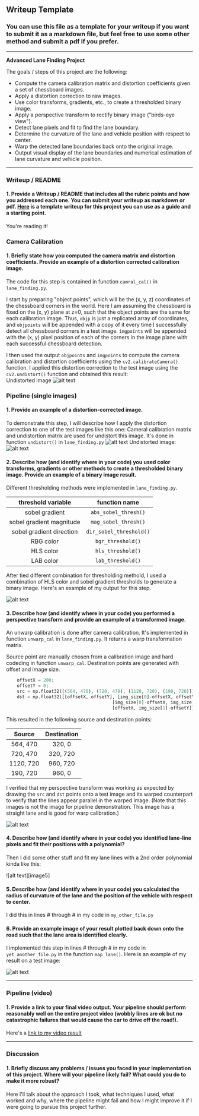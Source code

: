 ## Writeup Template

### You can use this file as a template for your writeup if you want to submit it as a markdown file, but feel free to use some other method and submit a pdf if you prefer.

---

**Advanced Lane Finding Project**

The goals / steps of this project are the following:

* Compute the camera calibration matrix and distortion coefficients given a set of chessboard images.
* Apply a distortion correction to raw images.
* Use color transforms, gradients, etc., to create a thresholded binary image.
* Apply a perspective transform to rectify binary image ("birds-eye view").
* Detect lane pixels and fit to find the lane boundary.
* Determine the curvature of the lane and vehicle position with respect to center.
* Warp the detected lane boundaries back onto the original image.
* Output visual display of the lane boundaries and numerical estimation of lane curvature and vehicle position.

[//]: # (Image References)

[image0]: ./report_image/orig.png "Original"
[image1]: ./report_image/undistort_output.png "Undistorted"
[image2]: ./test_images/test1.jpg "Road Transformed"
[image3]: ./report_image/binary_combo_example.png "Binary Example"
[image4]: ./report_image/warp_verify.png "Warp Example"
[color_fit_lines]: ./report_image/color_fit_lines.png "Fit Visual"
[image6]: ./report_image/example_output.png "Output"
[video1]: ./project_video.mp4 "Video"
[warped_lane]: ./report_image/warped_binary.png "warped_lane"
[curvature_eq]: ./report_image/curvature_eq.png "curvature_eq"
[after1]: ./report_image/discussion/after.png "after1"
[after2]: ./report_image/discussion/after2.png "after2"
[before1]: ./report_image/discussion/before1.png "before1"
[before2]: ./report_image/discussion/before2.png "before2"
[binary]: ./report_image/discussion/binary.png "binary"


---

### Writeup / README

#### 1. Provide a Writeup / README that includes all the rubric points and how you addressed each one.  You can submit your writeup as markdown or pdf.  [Here](https://github.com/udacity/CarND-Advanced-Lane-Lines/blob/master/writeup_template.md) is a template writeup for this project you can use as a guide and a starting point.  

You're reading it!

### Camera Calibration

#### 1. Briefly state how you computed the camera matrix and distortion coefficients. Provide an example of a distortion corrected calibration image.

The code for this step is contained in function `camral_cal()` in `lane_finding.py`.

I start by preparing "object points", which will be the (x, y, z) coordinates of the chessboard corners in the world. Here I am assuming the chessboard is fixed on the (x, y) plane at z=0, such that the object points are the same for each calibration image.  Thus, `objp` is just a replicated array of coordinates, and `objpoints` will be appended with a copy of it every time I successfully detect all chessboard corners in a test image.  `imgpoints` will be appended with the (x, y) pixel position of each of the corners in the image plane with each successful chessboard detection.  

I then used the output `objpoints` and `imgpoints` to compute the camera calibration and distortion coefficients using the `cv2.calibrateCamera()` function.  I applied this distortion correction to the test image using the `cv2.undistort()` function and obtained this result:   
Undistorted image
![alt text][image1]


### Pipeline (single images)


#### 1. Provide an example of a distortion-corrected image.

To demonstrate this step, I will describe how I apply the distortion correction to one of the test images like this one:
Cameral calibration matrix and undistortion matrix are used for undistort this image. It's done in function `undistort()` in `lane_finding.py`
![alt text][image0]
Undistorted image:   
![alt text][image1]

#### 2. Describe how (and identify where in your code) you used color transforms, gradients or other methods to create a thresholded binary image.  Provide an example of a binary image result.


Different thresholding methods were implemented in `lane_finding.py`. 

| threshold variable        | function name   | 
|:-----------------------------:|:---------------------------:| 
| sobel gradient                | `abs_sobel_thresh()`        | 
| sobel gradient magnitude      | `mag_sobel_thresh()`      |
| sobel gradient direction      | `dir_sobel_threshold()`     |
| RBG color                     | `bgr_threshold()`        |
| HLS color                     | `hls_threshold()`        |
| LAB color                     | `lab_threshold()`        |



After tied different combination for thresholding methold, I used a combination of HLS color and sobel gradient thresholds to generate a binary image.  Here's an example of my output for this step.  

![alt text][image3]

#### 3. Describe how (and identify where in your code) you performed a perspective transform and provide an example of a transformed image.

An unwarp calibration is done after camera calibration. It's implemented in function `unwarp_cal` in `lane_finding.py`. It returns a warp transformation matrix.

 Source point are manually chosen from a calibration image and hard codeding in function `unwarp_cal`. Destination points are generated with offset and image size. 

```python
    offsetX = 200;
    offsetY = 0;
    src = np.float32([(564, 470), (720, 470), (1120, 720), (190, 720)])
    dst = np.float32([[offsetX, offsetY], [img_size[0]-offsetX, offsetY], 
                                        [img_size[0]-offsetX, img_size[1]-offsetY], 
                                        [offsetX, img_size[1]-offsetY]])
```

This resulted in the following source and destination points:

| Source        | Destination   | 
|:-------------:|:-------------:| 
| 564, 470      | 320, 0        | 
| 720, 470      | 320, 720      |
| 1120, 720     | 960, 720      |
| 190, 720      | 960, 0        |

I verified that my perspective transform was working as expected by drawing the `src` and `dst` points onto a test image and its warped counterpart to verify that the lines appear parallel in the warped image. (Note that this images is not the image for pipeline demonstration. This image has a straight lane and is good for warp calibration.)

![alt text][image4]



#### 4. Describe how (and identify where in your code) you identified lane-line pixels and fit their positions with a polynomial?

Then I did some other stuff and fit my lane lines with a 2nd order polynomial kinda like this:

![alt text][image5]

#### 5. Describe how (and identify where in your code) you calculated the radius of curvature of the lane and the position of the vehicle with respect to center.

I did this in lines # through # in my code in `my_other_file.py`

#### 6. Provide an example image of your result plotted back down onto the road such that the lane area is identified clearly.

I implemented this step in lines # through # in my code in `yet_another_file.py` in the function `map_lane()`.  Here is an example of my result on a test image:

![alt text][image6]

---

### Pipeline (video)

#### 1. Provide a link to your final video output.  Your pipeline should perform reasonably well on the entire project video (wobbly lines are ok but no catastrophic failures that would cause the car to drive off the road!).

Here's a [link to my video result](./project_video.mp4)

---

### Discussion

#### 1. Briefly discuss any problems / issues you faced in your implementation of this project.  Where will your pipeline likely fail?  What could you do to make it more robust?

Here I'll talk about the approach I took, what techniques I used, what worked and why, where the pipeline might fail and how I might improve it if I were going to pursue this project further.  
